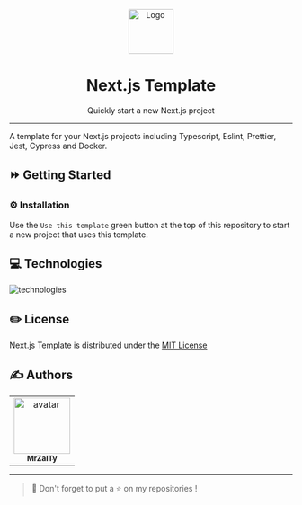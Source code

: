 <p align="center">
    <a href="https://github.com/MrZalTy/nextjs-template">
    <img src="https://cdn.svgporn.com/logos/nextjs-icon.svg?response-content-disposition=attachment%3Bfilename%3Dnextjs-icon.svg" width="80" alt="Logo" /></a>
</p>

<h1 align="center">Next.js Template</h1>

<p align="center">Quickly start a new Next.js project</p>

---

A template for your Next.js projects including Typescript, Eslint, Prettier, Jest, Cypress and Docker.

## ⏩ Getting Started

### ⚙️ Installation

Use the `Use this template` green button at the top of this repository to start a new project that uses this template.

## 💻 Technologies

<img src="https://skillicons.dev/icons?i=nextjs,ts,tailwindcss,jest,docker" alt="technologies" />

## ✏️ License

Next.js Template is distributed under the [MIT License](LICENSE)

## ✍️ Authors

<table>
  <tr>
    <td align="center">
      <a href="https://github.com/MrZalTy">
        <img src="https://avatars.githubusercontent.com/u/25481821?v=4?s=100" width="100px;" alt="avatar"/><br />
      <sub>
        <b>MrZalTy</b>
      </sub>
    </a>
  </tr>
</table>

---

> 🚀 Don't forget to put a ⭐️ on my repositories !
